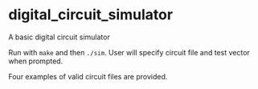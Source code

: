 # digital_circuit_simulator

A basic digital circuit simulator

Run with ```make``` and then ```./sim```. User will specify circuit file and test vector when prompted.

Four examples of valid circuit files are provided. 
